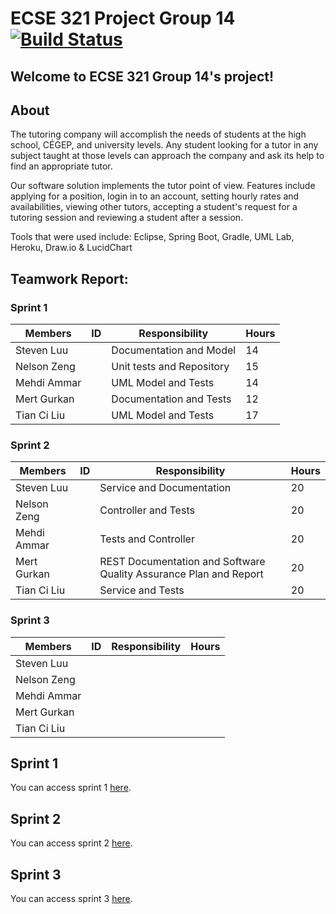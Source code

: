 ﻿# ECSE 321 Project Group 14 [![Build Status](https://travis-ci.com/McGill-ECSE321-Fall2019/project-group-14.svg?token=sDJUwxSysgdE6gnA8MXc&branch=master)](https://travis-ci.com/McGill-ECSE321-Fall2019/project-group-14)

## Welcome to ECSE 321 Group 14's project!

## About

The tutoring  company will accomplish the needs of students at the high school, CÉGEP, and university levels. Any student looking for a tutor in any subject taught at those levels can approach the company and ask its help to find an appropriate tutor. 

Our software solution implements the tutor point of view. Features include applying for a position, login in to an account, setting hourly rates and availabilities, viewing other tutors, accepting a student's request for a tutoring session and reviewing a student after a session. 

Tools that were used include: Eclipse, Spring Boot, Gradle, UML Lab, Heroku, Draw.io & LucidChart

## Teamwork Report:

### Sprint 1

| Members    | ID       | Responsibility| Hours |
|-------------|-----------|----------------|--------|
| Steven Luu  |   | Documentation and Model | 14    | 
| Nelson Zeng |   | Unit tests and Repository | 15    | 
| Mehdi Ammar |   | UML Model and Tests | 14    |
| Mert Gurkan |   | Documentation and Tests | 12    |
| Tian Ci Liu |   | UML Model and Tests | 17    | XX    |

### Sprint 2

| Members    | ID         | Responsibility    | Hours | 
|-------------|-----------|-------------------|-------|
| Steven Luu  |   | Service and Documentation | 20    | 
| Nelson Zeng |   | Controller and Tests | 20    |
| Mehdi Ammar |   | Tests and Controller | 20    | 
| Mert Gurkan |   | REST Documentation and Software Quality Assurance Plan and Report | 20    |
| Tian Ci Liu |   | Service and Tests | 20    | 

### Sprint 3

| Members    | ID         | Responsibility    | Hours | 
|-------------|-----------|-------------------|-------|
| Steven Luu  |   |                   |       | 
| Nelson Zeng |   |                   |       |
| Mehdi Ammar |   |                   |       | 
| Mert Gurkan |   |                   |       |
| Tian Ci Liu |   |                   |       | 

## Sprint 1
You can access sprint 1 [here](https://github.com/McGill-ECSE321-Fall2019/project-group-14/wiki/Sprint-1).

## Sprint 2
You can access sprint 2 [here](https://github.com/McGill-ECSE321-Fall2019/project-group-14/wiki/Sprint-2).

## Sprint 3
You can access sprint 3 [here](https://github.com/McGill-ECSE321-Fall2019/project-group-14/wiki/Sprint-3).

